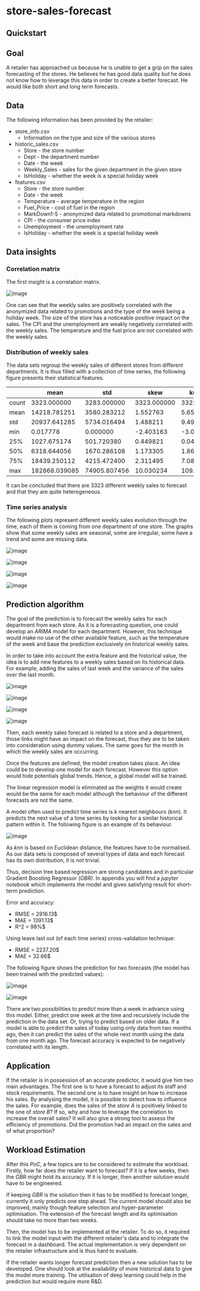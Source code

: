 # store-sales-forecast

## Quickstart

## Goal

A retailer has approached us because he is unable to get a grip on the sales forecasting of the stores. He believes he has good data quality but he does not know how to leverage this data in order to create a better forecast. He would like both short and long term forecasts.

## Data

The following information has been provided by the retailer: 

- store_info.csv
    - Information on the type and size of the various stores
- historic_sales.csv
    - Store - the store number
    - Dept - the department number
    - Date - the week
    - Weekly_Sales -  sales for the given department in the given store
    - IsHoliday - whether the week is a special holiday week
- features.csv
    - Store - the store number
    - Date - the week
    - Temperature - average temperature in the region
    - Fuel_Price - cost of fuel in the region
    - MarkDown1-5 - anonymized data related to promotional markdowns
    - CPI - the consumer price index
    - Unemployment - the unemployment rate
    - IsHoliday - whether the week is a special holiday week


## Data insights

### Correlation matrix

The first insight is a correlation matrix.

![image](static/corr.png)

One can see that the weekly sales are positively correlated with the
anonymized data related to promotions and the type of the week being a
holiday week. The size of the store has a noticeable positive impact on
the sales. The CPI and the unemployment are weakly negatively correlated
with the weekly sales. The temperature and the fuel price are not
correlated with the weekly sales.

### Distribution of weekly sales

The data sets regroup the weekly sales of different stores from
different departments. It is thus filled with a collection of time
series, the following figure presents their statistical features.

|     | mean          | std          | skew        | kurtosis    |
|-------|---------------|--------------|-------------|-------------|
| count | 3323.000000   | 3283.000000  | 3323.000000 | 3323.000000 |
| mean  | 14218.781251  | 3580.283212  | 1.552763    | 5.652568    |
| std   | 20937.641285  | 5734.016494  | 1.488211    | 9.490734    |
| min   | 0.017778      | 0.000000     | -2.403163   | -3.000000   |
| 25\%  | 1027.675174   | 501.720380   | 0.449821    | 0.045974    |
| 50\%  | 6318.644056   | 1670.286108  | 1.173305    | 1.861484    |
| 75\%  | 18439.250112  | 4215.472400  | 2.311495    | 7.089246    |
| max   | 182868.039085 | 74905.807456 | 10.030234   | 109.633096  |


It can be concluded that there are 3323 different weekly sales to
forecast and that they are quite heterogeneous.

### Time series analysis

The following plots represent different weekly sales evolution through
the time, each of them is coming from one department of one store. The
graphs show that some weekly sales are seasonal, some are irregular,
some have a trend and some are missing data.


![image](static/seasonality.png)

![image](static/spikes.png)



![image](static/trend.png)

![image](static/nan.png)


## Prediction algorithm

The goal of the prediction is to forecast the weekly sales for each
department from each store. As it is a forecasting question, one could
develop an *ARIMA* model for each department. However, this technique
would make no use of the other available feature, such as the
temperature of the week and base the prediction exclusively on
historical weekly sales.

In order to take into account the extra feature and the historical
value, the idea is to add new features to a weekly sales based on its
historical data. For example, adding the sales of last week and the
variance of the sales over the last month.



![image](static/meta1.png)

![image](static/meta2.png)



![image](static/meta3.png)

![image](static/meta4.png)


Then, each weekly sales forecast is related to a store and a department,
those links might have an impact on the forecast, thus they are to be
taken into consideration using dummy values. The same goes for the month
in which the weekly sales are occurring.

Once the features are defined, the model creation takes place. An idea
could be to develop one model for each forecast. However this option
would hide potentials global trends. Hence, a global model will be
trained.

The linear regression model is eliminated as the weights it would create
would be the same for each model although the behaviour of the different
forecasts are not the same.

A model often used to predict time series is k nearest neighbours
(*knn*). It predicts the next value of a time series by looking for a
similar historical pattern within it. The following figure is an example
of its behaviour.

![image](static/knn.PNG)

As *knn* is based on Euclidean distance, the features have to be
normalised. As our data sets is composed of several types of data and
each forecast has its own distribution, it is not trivial.

Thus, decision tree based regression are strong candidates and in
particular Gradient Boosting Regressor (*GBR)*. In appendix you will
find a *jupyter notebook* which implements the model and gives
satisfying result for short-term prediction.

Error and accuracy:

- RMSE = 2916.13$
- MAE = 1391.13$
- R^2 = 98\%$

Using leave last out (of each time series) cross-validation technique:

- RMSE = 2237.20$
- MAE = 32.66$

The following figure shows the prediction for two forecasts (the model
has been trained with the predicted values):



![image](static/pred1.png)

![image](static/pred2.png)


There are two possibilities to predict more than a week in advance using
this model. Either, predict one week at the time and recursively include
the prediction in the data set. Or, trying to predict based on older
data. If a model is able to predict the sales of today using only data
from two months ago, then it can predict the sales of the whole next
month using the data from one month ago. The forecast accuracy is
expected to be negatively correlated with its length.

## Application

If the retailer is in possession of an accurate predictor, it would give
him two main advantages. The first one is to have a forecast to adjust
its staff and stock requirements. The second one is to have insight on
how to increase his sales. By analysing the model, it is possible to
detect how to influence the sales. For example, does the sales of the
*store A* is positively linked to the one of *store B*? If so, why and
how to leverage the correlation to increase the overall sales? It will
also give a strong tool to assess the efficiency of promotions. Did the
promotion had an impact on the sales and of what proportion?

## Workload Estimation

After this *PoC*, a few topics are to be considered to estimate the
workload. Firstly, how far does the retailer want to forecast? If it is
a few weeks, then the *GBR* might hold its accuracy. If it is longer,
then another solution would have to be engineered.

If keeping *GBR* is the solution then it has to be modified to forecast
longer, currently it only predicts one step ahead. The current model
should also be improved, mainly though feature selection and
hyper-parameter optimisation. The extension of the forecast length and
its optimisation should take no more than two weeks.

Then, the model has to be implemented at the retailer. To do so, it
required to link the model input with the different retailer's data and
to integrate the forecast in a dashboard. The actual implementation is
very dependent on the retailer infrastructure and is thus hard to
evaluate.

If the retailer wants longer forecast prediction then a new solution has
to be developed. One should look at the availability of more historical
data to give the model more training. The utilisation of deep learning
could help in the prediction but would require more R&D.
